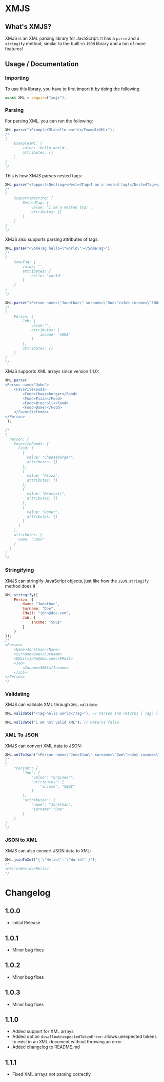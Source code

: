 # XMJS
## What's XMJS?

XMJS is an XML parsing library for JavaScript. It has a `parse` and a `stringify` method, similar to the built-in `JSON` library and a ton of more features!

## Usage / Documentation
### Importing
To use this library, you have to first import it by doing the following:
```js
const XML = require("xmjs");
```
### Parsing
For parsing XML, you can run the following:
```js
XML.parse("<ExampleXML>hello world</ExampleXML>");
/*
{
    ExampleXML: {
        value: 'hello world',
        attributes: {}
    }
}
*/
```
This is how XMJS parses nested tags:
```js
XML.parse("<SupportsNesting><NestedTag>I am a nested tag!</NestedTag></SupportsNesting>");
/*
{
    SupportsNesting: {
        NestedTag: {
            value: 'I am a nested tag!',
            attributes: {}
        }
    }
}
*/
```
XMJS also supports parsing attributes of tags:
```js
XML.parse("<SomeTag hello=\"world\"></SomeTag>");
/*
{
    SomeTag: {
        value: '',
        attributes: {
            hello: 'world'
        }
    }
}
*/

XML.parse("<Person name=\"Jonathan\" surname=\"Doe\"><Job income=\"500$\"></Job></Person>");
/*
{
    Person: {
        Job: {
            value:'',
            attributes: {
                income: '500$'
            }
        },
        attributes: {}
    }
}
*/
```
XMJS supports XML arrays since version 1.1.0:
```js
XML.parse(`
<Person name="John">
    <FavoriteFoods>
        <Food>Cheeseburger</Food>
        <Food>Pizza</Food>
        <Food>Broccoli</Food>
        <Food>Doner</Food>
    </FavoriteFoods>
</Person>
`);

/*
{
  Person: {
    FavoriteFoods: {
      Food: [
        {
          value: "Cheeseburger",
          attributes: {}
        },
        {
          value: "Pizza",
          attributes: {}
        },
        {
          value: "Broccoli",
          attributes: {}
        },
        {
          value: "Doner",
          attributes: {}
        }
      ]
    },
    attributes: {
      name: "John"
    }
  }
}
*/
```
### Stringifying
XMJS can stringify JavaScript objects, just like how the `JSON.stringify` method does it
```js
XML.stringify({
    Person: {
        Name: "Jonathan",
        Surname: "Doe",
        EMail: "john@doe.com",
        Job: {
            Income: "500$"
        }
    }
});
/*
<Person>
    <Name>Jonathan</Name>
    <Surname>Doe</Surname>
    <EMail>john@doe.com</EMail>
    <Job>
        <Income>500$</Income>
    </Job>
</Person>
*/
```
### Validating
XMJS can validate XML through `XML.validate`:
```js
XML.validate("<Tag>hello world</Tag>"); // Parses and returns { Tag: { value: 'hello world', attributes: {} } }

XML.validate("i am not valid XML"); // Returns false
```

### XML To JSON
XMJS can convert XML data to JSON:
```js
XML.xmlToJson("<Person name=\"Jonathan\" surname=\"Doe\"><Job income=\"500$\">Engineer</Job></Person>");
/*
{
    "Person": {
        "Job": {
            "value": "Engineer",
            "attributes": {
                "income": "500$"
            }
        },
        "attributes": {
            "name": "Jonathan",
            "surname":"Doe"
        }
    }
}
*/
```

### JSON to XML
XMJS can also convert JSON data to XML:
```js
XML.jsonToXml("{ \"Hello\": \"World\" }");
/*
<Hello>World</Hello>
*/
```

# Changelog
## 1.0.0
* Initial Release
## 1.0.1
* Minor bug fixes
## 1.0.2
* Minor bug fixes
## 1.0.3
* Minor bug fixes
## 1.1.0
* Added support for XML arrays
* Added option `disallowUnexpectedTokenError`: allows unexpected tokens to exist in an XML document without throwing an error.
* Added changelog to README.md
## 1.1.1
* Fixed XML arrays not parsing correctly
